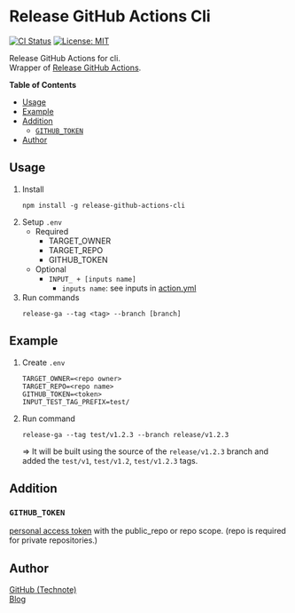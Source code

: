 # Release GitHub Actions Cli

[![CI Status](https://github.com/technote-space/release-github-actions-cli/workflows/CI/badge.svg)](https://github.com/technote-space/release-github-actions-cli/actions)
[![License: MIT](https://img.shields.io/badge/License-MIT-blue.svg)](https://github.com/technote-space/release-github-actions-cli/blob/master/LICENSE)

Release GitHub Actions for cli.   
Wrapper of [Release GitHub Actions](https://github.com/technote-space/release-github-actions).

<!-- START doctoc generated TOC please keep comment here to allow auto update -->
<!-- DON'T EDIT THIS SECTION, INSTEAD RE-RUN doctoc TO UPDATE -->
**Table of Contents**

- [Usage](#usage)
- [Example](#example)
- [Addition](#addition)
  - [`GITHUB_TOKEN`](#github_token)
- [Author](#author)

<!-- END doctoc generated TOC please keep comment here to allow auto update -->

## Usage
1. Install
   ```shell script
   npm install -g release-github-actions-cli
   ```
1. Setup `.env`
   - Required
     - TARGET_OWNER
     - TARGET_REPO
     - GITHUB_TOKEN
   - Optional
     - `INPUT_ + [inputs name]`
       - `inputs name`: see inputs in [action.yml](https://github.com/technote-space/release-github-actions/blob/master/action.yml)
1. Run commands
   ```shell script
   release-ga --tag <tag> --branch [branch]
   ```

## Example
1. Create `.env`
    ```dotenv
    TARGET_OWNER=<repo owner>
    TARGET_REPO=<repo name>
    GITHUB_TOKEN=<token>
    INPUT_TEST_TAG_PREFIX=test/
    ```
1. Run command  
   ```
   release-ga --tag test/v1.2.3 --branch release/v1.2.3
   ```  
   => It will be built using the source of the `release/v1.2.3` branch and added the `test/v1`, `test/v1.2`, `test/v1.2.3` tags.

## Addition
### `GITHUB_TOKEN`
[personal access token](https://help.github.com/en/articles/creating-a-personal-access-token-for-the-command-line) with the public_repo or repo scope.
(repo is required for private repositories.)  

## Author
[GitHub (Technote)](https://github.com/technote-space)  
[Blog](https://technote.space)

